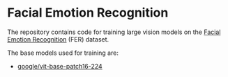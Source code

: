 # Facial Emotion Recognition

The repository contains code for training large vision models on the [Facial Emotion Recognition](hhttps://www.kaggle.com/datasets/msambare/fer2013) (FER) dataset.

The base models used for training are:
- [google/vit-base-patch16-224](https://huggingface.co/google/vit-base-patch16-224)